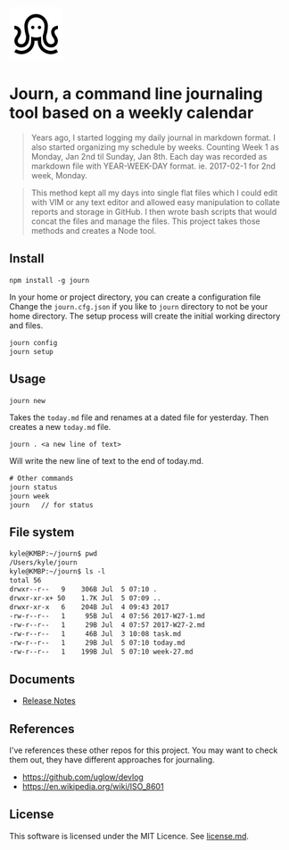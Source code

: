<img src="assets/icons8-Octopus-96.png" title="Octopus" width="96" height="96">

# Journ, a command line journaling tool based on a weekly calendar

> Years ago, I started logging my daily journal in markdown format. I also started
organizing my schedule by weeks. Counting Week 1 as Monday, Jan 2nd til Sunday,
Jan 8th. Each day was recorded as markdown file with YEAR-WEEK-DAY format.
ie. 2017-02-1 for 2nd week, Monday.

> This method kept all my days into single flat files which I could edit with VIM
or any text editor and allowed easy manipulation to collate reports and storage
in GitHub. I then wrote bash scripts that would concat the files and manage the
files. This project takes those methods and creates a Node tool.

## Install
```
npm install -g journ
```

In your home or project directory, you can create a configuration file
Change the `journ.cfg.json` if you like to `journ` directory to not be your home directory.
The setup process will create the initial working directory and files.

```
journ config
journ setup
```

## Usage
```
journ new
```

Takes the `today.md` file and renames at a dated file for yesterday. Then
creates a new  `today.md` file.

```
journ . <a new line of text>
```
Will write the new line of text to the end of today.md.


```
# Other commands
journ status
journ week
journ   // for status
```

## File system
```
kyle@KMBP:~/journ$ pwd
/Users/kyle/journ
kyle@KMBP:~/journ$ ls -l
total 56
drwxr--r--   9    306B Jul  5 07:10 .
drwxr-xr-x+ 50    1.7K Jul  5 07:09 ..
drwxr-xr-x   6    204B Jul  4 09:43 2017
-rw-r--r--   1     95B Jul  4 07:56 2017-W27-1.md
-rw-r--r--   1     29B Jul  4 07:57 2017-W27-2.md
-rw-r--r--   1     46B Jul  3 10:08 task.md
-rw-r--r--   1     29B Jul  5 07:10 today.md
-rw-r--r--   1    199B Jul  5 07:10 week-27.md
```

## Documents

* [Release Notes](docs/release.md)

## References
I've references these other repos for this project. You may want to check them out, they have
different approaches for journaling.

* https://github.com/uglow/devlog
* https://en.wikipedia.org/wiki/ISO_8601

## License
This software is licensed under the MIT Licence. See [license.md](license.md).
